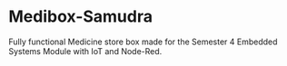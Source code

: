 # Medibox-Samudra
Fully functional Medicine store box made for the Semester 4 Embedded Systems Module with IoT and Node-Red.
